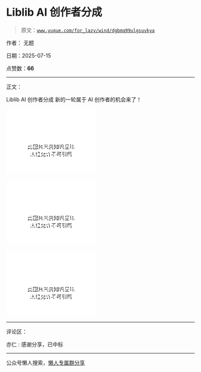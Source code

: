 # Liblib AI 创作者分成

> 原文：[`www.yuque.com/for_lazy/wind/dgbmq99ulgsuvkya`](https://www.yuque.com/for_lazy/wind/dgbmq99ulgsuvkya)

作者： 无题

日期：2025-07-15

点赞数：**66**

* * *

正文：

Liblib AI 创作者分成 新的一轮属于 AI 创作者的机会来了！

![](img/fb022190c6a2185159f54437c7ce0a36.png "None")

![](img/bf25b88619e088c0b04901a1ddddf822.png "None")

![](img/fcb69174edac6c7e18a6cbeb1754c497.png "None")

* * *

评论区：

亦仁 : 感谢分享，已中标

* * *

公众号懒人搜索，[懒人专属群分享](https://lazybook.fun/#/blog/group)